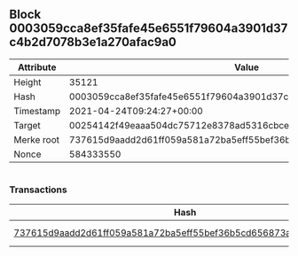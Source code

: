 ## Block 0003059cca8ef35fafe45e6551f79604a3901d37c4b2d7078b3e1a270afac9a0

Attribute | Value
--- | ---
Height | 35121
Hash | 0003059cca8ef35fafe45e6551f79604a3901d37c4b2d7078b3e1a270afac9a0
Timestamp | 2021-04-24T09:24:27+00:00
Target | 00254142f49eaaa504dc75712e8378ad5316cbcead634704b3734b6271167cc4
Merke root | 737615d9aadd2d61ff059a581a72ba5eff55bef36b5cd656873aca01ee0765a3
Nonce | 584333550

```

```

### Transactions

Hash | Amount
--- | ---
[737615d9aadd2d61ff059a581a72ba5eff55bef36b5cd656873aca01ee0765a3](737615d9aadd2d61ff059a581a72ba5eff55bef36b5cd656873aca01ee0765a3.md) | 10.00000000 SKEPTI 
